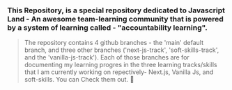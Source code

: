 ### This Repository, is a special repository dedicated to Javascript Land - An awesome team-learning community that is powered by a system of learning called - "accountability learning".

> The repository contains 4 github branches - the 'main' default branch, and three other branches ('next-js-track', 'soft-skills-track', and the 'vanilla-js-track'). Each of those branches are for documenting my learning progres in the three learning tracks/skills that I am currently working on repectively- Next.js, Vanilla Js, and soft-skills. You can Check them out. :rocket:
